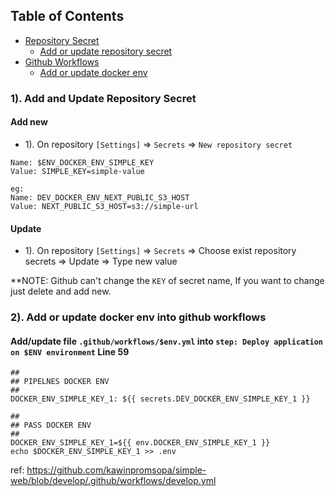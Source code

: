## Table of Contents

* [Repository Secret](#repository-secret)
    * [Add or update repository secret](#add-or-update-repository-secret)
* [Github Workflows](#docker-env)
    * [Add or update docker env](#add-or-update-docker-env)
    
### 1). Add and Update Repository Secret

#### Add new
- 1). On repository `[Settings]` => `Secrets` => `New repository secret`
```
Name: $ENV_DOCKER_ENV_SIMPLE_KEY
Value: SIMPLE_KEY=simple-value
```

```
eg:
Name: DEV_DOCKER_ENV_NEXT_PUBLIC_S3_HOST
Value: NEXT_PUBLIC_S3_HOST=s3://simple-url
```

#### Update
- 1). On repository `[Settings]` => `Secrets` => Choose exist repository secrets => Update => Type new value

**NOTE: Github can't change the `KEY` of secret name, If you want to change just delete and add new.


### 2). Add or update docker env into github workflows

#### Add/update file `.github/workflows/$env.yml` into `step: Deploy application on $ENV environment` **Line 59**
```
##
## PIPELNES DOCKER ENV
##
DOCKER_ENV_SIMPLE_KEY_1: ${{ secrets.DEV_DOCKER_ENV_SIMPLE_KEY_1 }}

##
## PASS DOCKER ENV
##
DOCKER_ENV_SIMPLE_KEY_1=${{ env.DOCKER_ENV_SIMPLE_KEY_1 }}
echo $DOCKER_ENV_SIMPLE_KEY_1 >> .env
```

ref: https://github.com/kawinpromsopa/simple-web/blob/develop/.github/workflows/develop.yml
